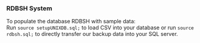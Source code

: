 ### RDBSH System

To populate the database RDBSH with sample data:\
Run `source setupUNIXDB.sql;` to load CSV into your database or run `source rdbsh.sql;` to directly transfer our backup data into your SQL server. 